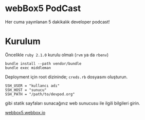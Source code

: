 # webBox5 PodCast

Her cuma yayınlanan 5 dakikalık developer podcast!

# Kurulum

Öncelikle `ruby 2.1.0` kurulu olmalı (`rvm` ya da `rbenv`)

    bundle install --path vendor/bundle
    bundle exec middleman

Deployment için root dizininde; `creds.rb` dosyasını oluşturun.

    SSH_USER = "kullancı adı"
    SSH_HOST = "sunucu"
    SSH_PATH = "/path/to/devpod.org"

gibi statik sayfaları sunacağınız web sunucusu ile ilgili bilgileri girin.

[webbox5.webbox.io](http://webbox5.webbox.io)
